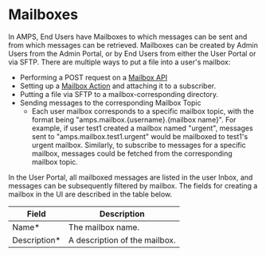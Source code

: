 # Mailboxes

In AMPS, End Users have Mailboxes to which messages can be sent and from which messages can be retrieved. Mailboxes can be created by Admin Users from the Admin Portal, or by End Users from either the User Portal or via SFTP. There are multiple ways to put a file into a user's mailbox:

- Performing a POST request on a ​[Mailbox API](/fundamentals/admin/message-configuration/services?id=mailbox-api)
- Setting up a [Mailbox Action](/fundamentals/admin/message-configuration/actions?id=mailbox) and attaching it to a subscriber.
- Putting a file via SFTP to a mailbox-corresponding directory.
- Sending messages to the corresponding Mailbox Topic
  - Each user mailbox corresponds to a specific mailbox topic, with the format being "amps.mailbox.{username}.{mailbox name}". For example, if user test1 created a mailbox named "urgent", messages sent to "amps.mailbox.test1.urgent" would be mailboxed to test1's urgent mailbox. Similarly, to subscribe to messages for a specific mailbox, messages could be fetched from the corresponding mailbox topic.

In the User Portal, all mailboxed messages are listed in the user Inbox, and messages can be subsequently filtered by mailbox. The fields for creating a mailbox in the UI are described in the table below.

| Field         | Description                   |
| ------------- | ----------------------------- |
| Name\*        | The mailbox name.             |
| Description\* | A description of the mailbox. |
